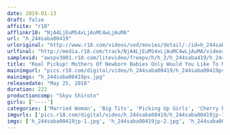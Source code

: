 ```yaml
---
date: 2019-01-13
draft: false
affsite: "r18"
afflinkr18: "NjA4LjEuMS4xLjAuMC4wLjAuMA"
url: "h_244saba00419"
urloriginal: "http://www.r18.com/videos/vod/movies/detail/-/id=h_244saba00419"
urlfinal: "http://media.r18.com/track/NjA4LjEuMS4xLjAuMC4wLjAuMA/videos/vod/movies/detail/-/id=h_244saba00419"
samplevid: "awspv3001.r18.com/litevideo/freepv/h/h_2/h_244saba419/h_244saba419_dmb_w.mp4"
title: "Real Pickup! Mothers Of Newborn Babies Only Would You Like To Milk And Pop A Cherry Boy With Your Sweet Breast Milk? These Kind And Gentle Mamas Are Trying To Keep Their Voices Down So That They Don't Wake Their Babies Sleeping In Their Baby Carriages While They Get Their Dripping Wet Pussies Pumped! It's Been A While Since Their Pussies Have Got Any Action Since Giving Birth, And They're Going To Get Some Fully Satisfying Creampie Raw Footage Sex!"
mainimgurl: "pics.r18.com/digital/video/h_244saba00419/h_244saba00419ps.jpg"
mainimgs: "h_244saba00419ps.jpg"
releasedate: "May 25, 2018"
duration: 222
productioncomp: "Skyu Shiroto"
girls: ['----']
categories: ['Married Woman', 'Big Tits', 'Picking Up Girls', 'Cherry Boy', 'Creampie', 'Hi-Def']
imgurls: ['pics.r18.com/digital/video/h_244saba00419/h_244saba00419jp-1.jpg', 'pics.r18.com/digital/video/h_244saba00419/h_244saba00419jp-2.jpg', 'pics.r18.com/digital/video/h_244saba00419/h_244saba00419jp-3.jpg', 'pics.r18.com/digital/video/h_244saba00419/h_244saba00419jp-4.jpg', 'pics.r18.com/digital/video/h_244saba00419/h_244saba00419jp-5.jpg', 'pics.r18.com/digital/video/h_244saba00419/h_244saba00419jp-6.jpg', 'pics.r18.com/digital/video/h_244saba00419/h_244saba00419jp-7.jpg', 'pics.r18.com/digital/video/h_244saba00419/h_244saba00419jp-8.jpg', 'pics.r18.com/digital/video/h_244saba00419/h_244saba00419jp-9.jpg', 'pics.r18.com/digital/video/h_244saba00419/h_244saba00419jp-10.jpg', 'pics.r18.com/digital/video/h_244saba00419/h_244saba00419jp-11.jpg', 'pics.r18.com/digital/video/h_244saba00419/h_244saba00419jp-12.jpg', 'pics.r18.com/digital/video/h_244saba00419/h_244saba00419jp-13.jpg', 'pics.r18.com/digital/video/h_244saba00419/h_244saba00419jp-14.jpg', 'pics.r18.com/digital/video/h_244saba00419/h_244saba00419jp-15.jpg', 'pics.r18.com/digital/video/h_244saba00419/h_244saba00419jp-16.jpg', 'pics.r18.com/digital/video/h_244saba00419/h_244saba00419jp-17.jpg', 'pics.r18.com/digital/video/h_244saba00419/h_244saba00419jp-18.jpg', 'pics.r18.com/digital/video/h_244saba00419/h_244saba00419jp-19.jpg', 'pics.r18.com/digital/video/h_244saba00419/h_244saba00419jp-20.jpg']
imgs: ['h_244saba00419jp-1.jpg', 'h_244saba00419jp-2.jpg', 'h_244saba00419jp-3.jpg', 'h_244saba00419jp-4.jpg', 'h_244saba00419jp-5.jpg', 'h_244saba00419jp-6.jpg', 'h_244saba00419jp-7.jpg', 'h_244saba00419jp-8.jpg', 'h_244saba00419jp-9.jpg', 'h_244saba00419jp-10.jpg', 'h_244saba00419jp-11.jpg', 'h_244saba00419jp-12.jpg', 'h_244saba00419jp-13.jpg', 'h_244saba00419jp-14.jpg', 'h_244saba00419jp-15.jpg', 'h_244saba00419jp-16.jpg', 'h_244saba00419jp-17.jpg', 'h_244saba00419jp-18.jpg', 'h_244saba00419jp-19.jpg', 'h_244saba00419jp-20.jpg']
---
```

